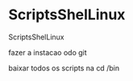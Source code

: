 # ScriptsShelLinux
ScriptsShelLinux

fazer a instacao odo git


baixar todos os scripts na cd /bin

